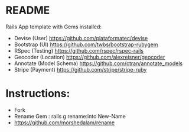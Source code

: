 # README

Rails App template with Gems installed:

- Devise (User) https://github.com/plataformatec/devise
- Bootstrap (UI) https://github.com/twbs/bootstrap-rubygem
- RSpec (Testing) https://github.com/rspec/rspec-rails
- Geocoder (Location) https://github.com/alexreisner/geocoder
- Annotate (Model Schema) https://github.com/ctran/annotate_models
- Stripe (Payment) https://github.com/stripe/stripe-ruby

# Instructions:

- Fork
- Rename Gem : rails g rename:into New-Name
- https://github.com/morshedalam/rename
